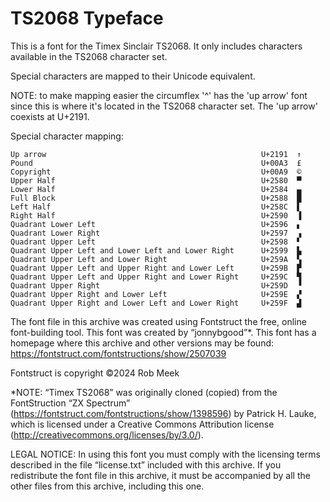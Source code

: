 # TS2068 Typeface

This is a font for the Timex Sinclair TS2068. It only includes characters available in the TS2068 character set.

Special characters are mapped to their Unicode equivalent.

NOTE: to make mapping easier the circumflex '^' has the 'up arrow' font since this is where it's located in the TS2068 character set. The 'up arrow' coexists at U+2191.

Special character mapping:
```
Up arrow                                                U+2191  ↑
Pound                                                   U+00A3  £
Copyright                                               U+00A9  ©
Upper Half                                              U+2580  ▀
Lower Half                                              U+2584  ▄
Full Block                                              U+2588  █
Left Half                                               U+258C  ▌
Right Half                                              U+2590  ▐
Quadrant Lower Left                                     U+2596  ▖
Quadrant Lower Right                                    U+2597  ▗
Quadrant Upper Left                                     U+2598  ▘
Quadrant Upper Left and Lower Left and Lower Right      U+2599  ▙
Quadrant Upper Left and Lower Right                     U+259A  ▚
Quadrant Upper Left and Upper Right and Lower Left      U+259B  ▛
Quadrant Upper Left and Upper Right and Lower Right     U+259C  ▜
Quadrant Upper Right                                    U+259D  ▝
Quadrant Upper Right and Lower Left                     U+259E  ▞
Quadrant Upper Right and Lower Left and Lower Right     U+259F  ▟
```
The font file in this archive was created using Fontstruct the free, online font-building tool. This font was created by “jonnybgood”*. This font has a homepage where this archive and other versions may be found:
https://fontstruct.com/fontstructions/show/2507039

Fontstruct is copyright ©2024 Rob Meek

*NOTE: “Timex TS2068” was originally cloned (copied) from the FontStruction “ZX Spectrum” (https://fontstruct.com/fontstructions/show/1398596) by Patrick H. Lauke, which is licensed under a Creative Commons Attribution license
(http://creativecommons.org/licenses/by/3.0/).

LEGAL NOTICE:
In using this font you must comply with the licensing terms described in the file “license.txt” included with this archive. If you redistribute the font file in this archive, it must be accompanied by all the other files from this archive, including this one.
